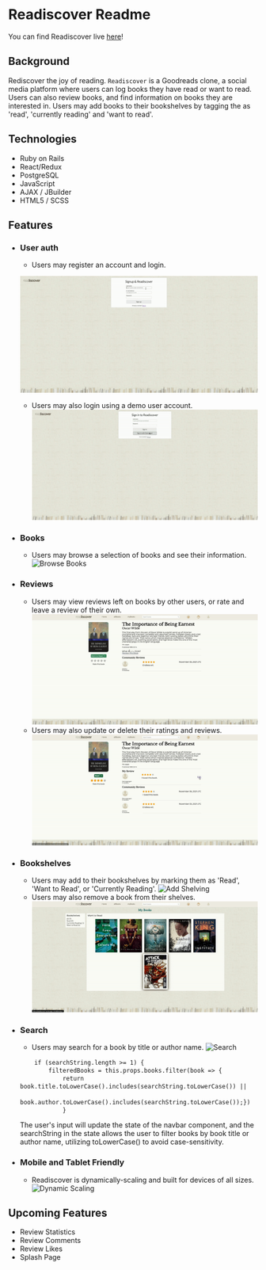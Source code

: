 # Readiscover Readme

You can find Readiscover live [here](https://readiscover.herokuapp.com/)!

## Background

Rediscover the joy of reading. `Readiscover` is a Goodreads clone, a social media platform where users can log books they have read or want to read. Users can also review books, and find information on books they are interested in. Users may add books to their bookshelves by tagging the as 'read', 'currently reading' and 'want to read'.

## Technologies

* Ruby on Rails
* React/Redux
* PostgreSQL
* JavaScript
* AJAX / JBuilder
* HTML5 / SCSS

## Features

* ### User auth 
    * Users may register an account and login. 
    
    ![Sign Up](app/assets/images/signup-gif.gif)

    * Users may also login using a demo user account.
    ![Demo User](app/assets/images/demouser-gif.gif)

* ### Books
    * Users may browse a selection of books and see their information.
    ![Browse Books](app/assets/images/browse-gif.gif)

* ### Reviews
    * Users may view reviews left on books by other users, or rate and leave a review of their own.
    ![Add Review](app/assets/images/review-gif.gif)
    * Users may also update or delete their ratings and reviews.
    ![Delete Review](app/assets/images/delete-review-gif.gif)

* ### Bookshelves
    * Users may add to their bookshelves by marking them as 'Read', 'Want to Read', or 'Currently Reading'.
    ![Add Shelving](app/assets/images/addshelving.gif)
    * Users may also remove a book from their shelves.
    ![Remove Shelving](app/assets/images/removeshelving.gif)

* ### Search
    * Users may search for a book by title or author name.
    ![Search](app/assets/images/search-gif.gif)
    ```const searchString = this.state.searchString;
        if (searchString.length >= 1) {
            filteredBooks = this.props.books.filter(book => {
                return book.title.toLowerCase().includes(searchString.toLowerCase()) ||
                    book.author.toLowerCase().includes(searchString.toLowerCase());})
                }
    ```
    The user's input will update the state of the navbar component, and the searchString in the state allows the user to filter books by book title or author name, utilizing toLowerCase() to avoid case-sensitivity.

* ### Mobile and Tablet Friendly
    * Readiscover is dynamically-scaling and built for devices of all sizes.
    ![Dynamic Scaling](app/assets/images/dynamic_gif.gif)

## Upcoming Features

* Review Statistics
* Review Comments
* Review Likes
* Splash Page